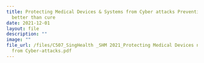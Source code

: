 ```yaml
---
title: Protecting Medical Devices & Systems from Cyber attacks Prevention is
  better than cure
date: 2021-12-01
layout: file
description: ""
image: ""
file_url: /files/C507_SingHealth _SHM 2021_Protecting Medical Devices n Systems
  from Cyber-attacks.pdf
---
```

